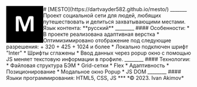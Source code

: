 <img src="./images/icon.png" width="100" align="left">
# [MESTO](https://dartvayder582.github.io/mesto/)
_______
Проект социальной сети для людей, любящих путешествовать и делиться захватывающими местами.
Язык контента: **русский**
________
#### Особенности:
* В проекте реализована адаптивная верстка
* Оптимизимировано отображение под следующие разрешения:
  + 320
  + 425
  + 1024 и более
* Локально подключен шрифт "Inter"
* Шрифты сглажены
* Ввод данных через popup окно с помощью JS меняет текстовую информации в профиле.
________
#### Технологии:
* Файловая структура БЭМ
* Grid-сетки
* Flex
* Адаптивность
* Позиционирование
* Модальное окно Popup
* JS DOM
________
#### Языки программирования:
HTML5, CSS, JS
***
*© 2023. Ivan Akimov*
